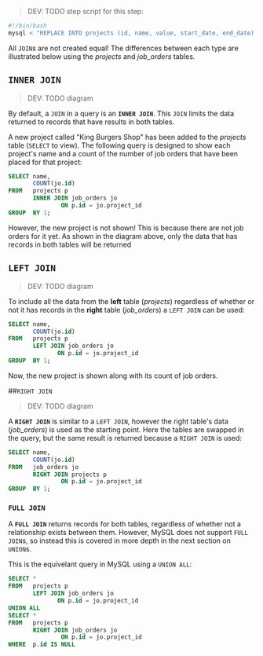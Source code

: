 > DEV: TODO step script for this step:

```sh
#!/bin/bash
mysql < "REPLACE INTO projects (id, name, value, start_date, end_date) VALUES (6, 'King Burgers Shop', 80000, '2018-03-15', '2018-12-01');"
```

All `JOIN`s are not created equal! The differences between each type are illustrated below using the _projects_ and *job_orders* tables.

## `INNER JOIN`

> DEV: TODO diagram

By default, a `JOIN` in a query is an **`INNER JOIN`**. This `JOIN` limits the data returned to records that have results in both tables.

A new project called "King Burgers Shop" has been added to the _projects_ table (`SELECT` to view). The following query is designed to show each project's name and a count of the number of job orders that have been placed for that project:

```sql
SELECT name,
       COUNT(jo.id)
FROM   projects p
       INNER JOIN job_orders jo
               ON p.id = jo.project_id
GROUP  BY 1; 
```

However, the new project is not shown! This is because there are not job orders for it yet. As shown in the diagram above, only the data that has records in both tables will be returned

## `LEFT JOIN`

> DEV: TODO diagram

To include all the data from the **left** table (_projects_) regardless of whether or not it has records in the **right** table (*job_orders*) a `LEFT JOIN` can be used:

```sql
SELECT name,
       COUNT(jo.id)
FROM   projects p
       LEFT JOIN job_orders jo
              ON p.id = jo.project_id
GROUP  BY 1; 
```

Now, the new project is shown along with its count of job orders.

##`RIGHT JOIN`

>  DEV: TODO diagram

A **`RIGHT JOIN`** is similar to a `LEFT JOIN`, however the right table's data (*job_orders*) is used as the starting point. Here the tables are swapped in the query, but the same result is returned because a `RIGHT JOIN` is used:

```sql
SELECT name,
       COUNT(jo.id)
FROM   job_orders jo
       RIGHT JOIN projects p
               ON p.id = jo.project_id
GROUP  BY 1; 
```

### `FULL JOIN`
A **`FULL JOIN`** returns records for both tables, regardless of whether not a relationship exists between them. However, MySQL does not support `FULL JOIN`s, so instead this is covered in more depth in the next section on `UNION`s.

This is the equivelant query in MySQL using a `UNION ALL`:

```sql
SELECT *
FROM   projects p
       LEFT JOIN job_orders jo
              ON p.id = jo.project_id
UNION ALL
SELECT *
FROM   projects p
       RIGHT JOIN job_orders jo
               ON p.id = jo.project_id
WHERE  p.id IS NULL 
```
